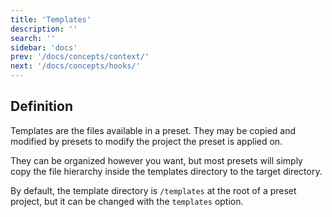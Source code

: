 ```yaml
---
title: 'Templates'
description: ''
search: ''
sidebar: 'docs'
prev: '/docs/concepts/context/'
next: '/docs/concepts/hooks/'
---
```


## Definition

Templates are the files available in a preset. They may be copied and modified by presets to modify the project the preset is applied on.

They can be organized however you want, but most presets will simply copy the file hierarchy inside the templates directory to the target directory.

By default, the template directory is `/templates` at the root of a preset project, but it can be changed with the `templates` option.
